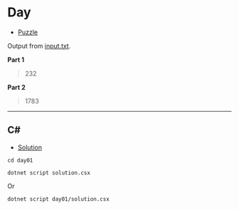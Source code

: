 # Day #

- [Puzzle](PUZZLE.md)

Output from [input.txt](input.txt).
<!-- Output from [input.txt](day01/input.txt). -->

**Part 1**

> 232

**Part 2**

> 1783

---

## C#

- [Solution](solution.csx)

`cd day01`

`dotnet script solution.csx`

Or

`dotnet script day01/solution.csx`
